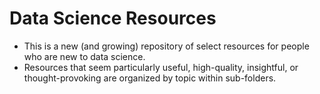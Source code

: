 # Data Science Resources
- This is a new (and growing) repository of select resources for people who are new to data science.
- Resources that seem particularly useful, high-quality, insightful, or thought-provoking are organized by topic within sub-folders.
